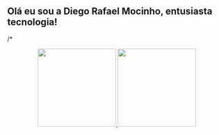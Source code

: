 ## Olá eu sou a Diego Rafael Mocinho, entusiasta tecnologia!
/*<div align="center">
  <a href="https://github.com/diegomocinho">
  <img height="180em" src="https://github-readme-stats.vercel.app/api?username=diegomocinho&show_icons=true&theme=dracula&include_all_commits=true&count_private=true"/>
  <img height="180em" src="https://github-readme-stats.vercel.app/api/top-langs/?username=diegomocinho&layout=compact&langs_count=7&theme=dracula"/>
</div>
